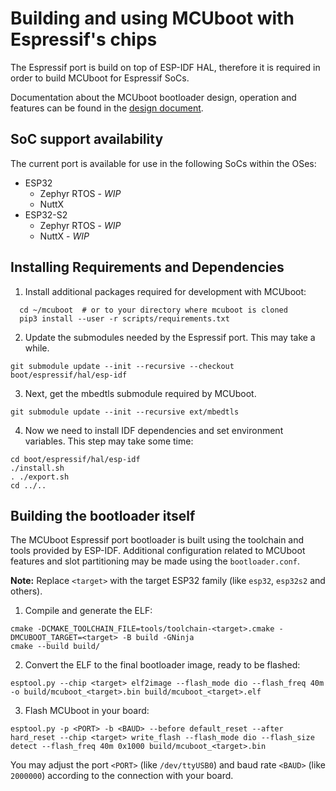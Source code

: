 # Building and using MCUboot with Espressif's chips

The Espressif port is build on top of ESP-IDF HAL, therefore it is required in order to build MCUboot for Espressif SoCs.

Documentation about the MCUboot bootloader design, operation and features can be found in the [design document](design.md).

## SoC support availability

The current port is available for use in the following SoCs within the OSes:
- ESP32
    - Zephyr RTOS - _WIP_
    - NuttX
- ESP32-S2
    - Zephyr RTOS - _WIP_
    - NuttX - _WIP_

## Installing Requirements and Dependencies

1. Install additional packages required for development with MCUboot:

```
  cd ~/mcuboot  # or to your directory where mcuboot is cloned
  pip3 install --user -r scripts/requirements.txt
```

2. Update the submodules needed by the Espressif port. This may take a while.

```
git submodule update --init --recursive --checkout boot/espressif/hal/esp-idf
```

3. Next, get the mbedtls submodule required by MCUboot.
```
git submodule update --init --recursive ext/mbedtls
```

4. Now we need to install IDF dependencies and set environment variables. This step may take some time:
```
cd boot/espressif/hal/esp-idf
./install.sh
. ./export.sh
cd ../..
```

## Building the bootloader itself

The MCUboot Espressif port bootloader is built using the toolchain and tools provided by ESP-IDF. Additional configuration related to MCUboot features and slot partitioning may be made using the `bootloader.conf`.

**Note:** Replace `<target>` with the target ESP32 family (like `esp32`, `esp32s2` and others).

1. Compile and generate the ELF:

```
cmake -DCMAKE_TOOLCHAIN_FILE=tools/toolchain-<target>.cmake -DMCUBOOT_TARGET=<target> -B build -GNinja
cmake --build build/
```

2. Convert the ELF to the final bootloader image, ready to be flashed:

```
esptool.py --chip <target> elf2image --flash_mode dio --flash_freq 40m -o build/mcuboot_<target>.bin build/mcuboot_<target>.elf
```

3. Flash MCUboot in your board:

```
esptool.py -p <PORT> -b <BAUD> --before default_reset --after hard_reset --chip <target> write_flash --flash_mode dio --flash_size detect --flash_freq 40m 0x1000 build/mcuboot_<target>.bin
```

You may adjust the port `<PORT>` (like `/dev/ttyUSB0`) and baud rate `<BAUD>` (like `2000000`) according to the connection with your board.
